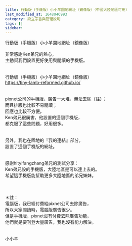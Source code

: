 ```yaml
---
title: 行動版（手機版）小小羊園地網址（鏡像版）（中國大陸地區可用）
last_modified_at: 1648046993
category: 設立宗旨與管理說明
tags: []
sidebar: 
---
```


<div>行動版（手機版）小小羊園地網址（鏡像版）</div>
<div> </div>
<div>非常感謝Ken弟兄的熱心，</div>
<div>主動幫我們設置更好使用與閱讀的手機版。</div>
<div> </div>
<div> </div>
<div>行動版（手機版）小小羊園地網址（鏡像版）</div>
<div><a href="https://tiny-lamb-reformed.github.io/" target="_blank">https://tiny-lamb-reformed.github.io/</a></div>
<div> </div>
<div> </div>
<div>pixnet公司的手機版，廣告一大堆，無法去除（註）；</div>
<div>而且排版也比較不易閱讀；</div>
<div>回應也比較不方便。</div>
<div>Ken弟兄很厲害，他設置的這個手機版，</div>
<div>都克服了這些問題，好用很多。</div>
<div> </div>
<div> </div>
<div>另外，我也在園地的『我的連結』部分，</div>
<div>設置了這個手機版的網址。</div>
<div> </div>
<div> </div>
<div>感謝hityifangzhang弟兄的測試分享：<br/>
Ken弟兄設的手機版，大陸地區是可以連上去的。<br/>
希望這手機版能幫助更多大陸地區的弟兄姊妹。</div>
<div> </div>
<div> </div>
<div> </div>
<div>＊註：</div>
<div>電腦版，我已經付費給pixnet公司去除廣告，</div>
<div>所以大家閱讀時，電腦版廣告很少。</div>
<div>但是手機版，pixnet沒有付費去除廣告功能，</div>
<div>他們就是要刊登大量廣告，我也沒有能力解決。</div>
<div> </div>
<div> </div>
<div>小小羊</div>
<div> </div>
